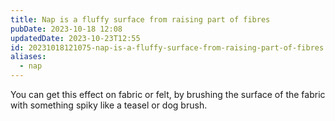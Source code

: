 ```yaml
---
title: Nap is a fluffy surface from raising part of fibres
pubDate: 2023-10-18 12:08
updatedDate: 2023-10-23T12:55
id: 20231018121075-nap-is-a-fluffy-surface-from-raising-part-of-fibres
aliases:
  - nap
---
```


You can get this effect on fabric or felt, by brushing the surface of the fabric with something spiky like a teasel or dog brush.
